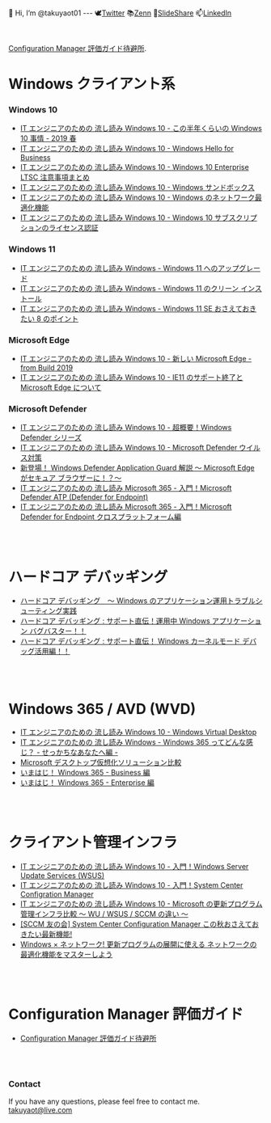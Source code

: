 👋 Hi, I’m @takuyaot01 --- 🕊️[Twitter](https://twitter.com/takuyaot01) 📚[Zenn](https://zenn.dev/takuyaot) 🎁[SlideShare](https://www.slideshare.net/takuyaot/presentations) 📫[LinkedIn](https://www.linkedin.com/in/takuya-ohta/)

<br>

[Configuration Manager 評価ガイド待避所](./cmdocs.html).


# Windows クライアント系

### Windows 10
- [IT エンジニアのための 流し読み Windows 10 - この半年くらいの Windows 10 事情 - 2019 春](https://www.slideshare.net/takuyaot/it-windows-10-windows-10-2019)<br>
- [IT エンジニアのための 流し読み Windows 10 - Windows Hello for Business](https://www.slideshare.net/takuyaot/it-windows-10-windows-hello-for-business-235811381)<br>
- [IT エンジニアのための 流し読み Windows 10 - Windows 10 Enterprise LTSC 注意事項まとめ](https://www.slideshare.net/takuyaot/it-windows-10-windows-10-enterprise-ltsc)<br>
- [IT エンジニアのための 流し読み Windows 10 - Windows サンドボックス](https://www.slideshare.net/takuyaot/it-windows-10-windows-149793573)<br>
- [IT エンジニアのための 流し読み Windows 10 - Windows のネットワーク最適化機能](https://www.slideshare.net/takuyaot/it-windows-10-windows-149765919)<br>
- [IT エンジニアのための 流し読み Windows 10 - Windows 10 サブスクリプションのライセンス認証](https://www.slideshare.net/takuyaot/it-windows-10-windows-10)<br>

### Windows 11
- [IT エンジニアのための 流し読み Windows - Windows 11 へのアップグレード](https://www.slideshare.net/takuyaot/it-windows-windows-11-250469928)<br>
- [IT エンジニアのための 流し読み Windows - Windows 11 のクリーン インストール](https://www.slideshare.net/takuyaot/it-windows-windows-11-250469928)<br>
- [IT エンジニアのための 流し読み Windows - Windows 11 SE おさえておきたい 8 のポイント](https://www.slideshare.net/takuyaot/it-windows-windows-11-se-8)<br>

### Microsoft Edge
- [IT エンジニアのための 流し読み Windows 10 - 新しい Microsoft Edge - from Build 2019](https://www.slideshare.net/takuyaot/it-windows-10-microsoft-edge-from-build-2019)<br>
- [IT エンジニアのための 流し読み Windows 10 - IE11 のサポート終了と Microsoft Edge について](https://www.slideshare.net/takuyaot/it-windows-10-ie11-microsoft-edge)<br>

### Microsoft Defender
- [IT エンジニアのための 流し読み Windows 10 - 超概要！Windows Defender シリーズ](https://www.slideshare.net/takuyaot/it-windows-10-windows-defender)<br>
- [IT エンジニアのための 流し読み Windows 10 - Microsoft Defender ウイルス対策](https://www.slideshare.net/takuyaot/it-windows-10-microsoft-defender-236546294)<br>
- [新登場！ Windows Defender Application Guard 解説 ～ Microsoft Edge がセキュア ブラウザーに！？～](https://www.slideshare.net/takuyaot/windows-defender-application-guard-microsoft-edge)<br>
- [IT エンジニアのための 流し読み Microsoft 365 - 入門！Microsoft Defender ATP (Defender for Endpoint)](https://www.slideshare.net/takuyaot/it-microsoft-365-microsoft-defender)<br>
- [IT エンジニアのための 流し読み Microsoft 365 - 入門！Microsoft Defender for Endpoint クロスプラットフォーム編](https://www.slideshare.net/takuyaot/it-microsoft-365-microsoft-defender-for-endpoint-242769214)<br>


<br><br>
# ハードコア デバッギング
- [ハードコア デバッギング　～ Windows のアプリケーション運用トラブルシューティング実践](https://www.slideshare.net/takuyaot/windows-140148072)<br>
- [ハードコア デバッギング : サポート直伝！運用中 Windows アプリケーション バグバスター！！](https://www.slideshare.net/takuyaot/windows-140148401)<br>
- [ハードコア デバッギング : サポート直伝！ Windows カーネルモード デバッグ活用編！！](https://www.slideshare.net/takuyaot/windows-148410112)<br>

<br><br>
# Windows 365 / AVD (WVD)
- [IT エンジニアのための 流し読み Windows 10 - Windows Virtual Desktop](https://www.slideshare.net/takuyaot/it-windows-10-windows-virtual-desktop-146709743)<br>
- [IT エンジニアのための 流し読み Windows - Windows 365 ってどんな感じ？ - せっかちなあなたへ編 -](https://www.slideshare.net/takuyaot/it-windows-windows-365-249784610)<br>
- [Microsoft デスクトップ仮想化ソリューション比較](https://www.slideshare.net/takuyaot/microsoft-249969155)<br>
- [いまはじ！ Windows 365 - Business 編](https://zenn.dev/books/507584243171c2/edit)<br>
- [いまはじ！ Windows 365 - Enterprise 編](https://zenn.dev/books/60c3ced87ba86f/edit)<br>

<br><br>
# クライアント管理インフラ
- [IT エンジニアのための 流し読み Windows 10 - 入門！Windows Server Update Services (WSUS)](https://www.slideshare.net/takuyaot/it-windows-10-windows-server-update-services-wsus)<br>
- [IT エンジニアのための 流し読み Windows 10 - 入門！System Center Configration Manager](https://www.slideshare.net/takuyaot/it-windows-10-system-center-configration-manager)<br>
- [IT エンジニアのための 流し読み Windows 10 - Microsoft の更新プログラム管理インフラ比較 ～ WU / WSUS / SCCM の違い ～](https://www.slideshare.net/takuyaot/it-windows-10-microsoft-wu-wsus-sccm)<br>
- [[SCCM 友の会] System Center Configuration Manager この秋おさえておきたい最新機能!](https://www.slideshare.net/takuyaot/sccm-system-center-configuration-manager-140148680)<br>
- [Windows × ネットワーク! 更新プログラムの展開に使える ネットワークの最適化機能をマスターしよう](https://www.slideshare.net/takuyaot/windows-140148546)<br>

<br><br>
# Configuration Manager 評価ガイド
- [Configuration Manager 評価ガイド待避所](https://github.com/takuyaot01/cmdocs/blob/main/README.md)

<br><br>
### Contact
If you have any questions, please feel free to contact me. [takuyaot@live.com](mailto:takuyaot@live.com)
